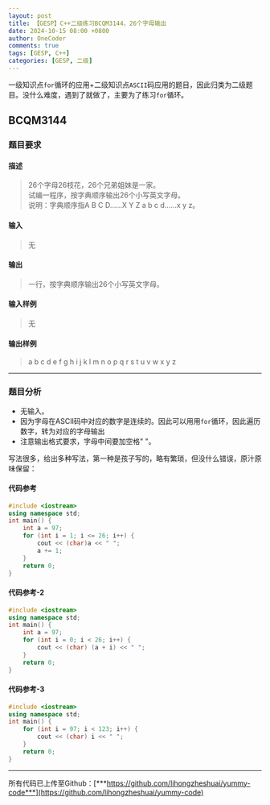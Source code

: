 ```yaml
---
layout: post
title: 【GESP】C++二级练习BCQM3144，26个字母输出
date: 2024-10-15 08:00 +0800
author: OneCoder
comments: true
tags: [GESP, C++]
categories: [GESP, 二级]
---
```

一级知识点`for`循环的应用+二级知识点`ASCII`码应用的题目，因此归类为二级题目。没什么难度，遇到了就做了，主要为了练习`for`循环。

<!--more-->

## BCQM3144

### 题目要求

#### 描述

>26个字母26枝花，26个兄弟姐妹是一家。  
>试编一程序，按字典顺序输出26个小写英文字母。  
>说明：字典顺序指A B C D......X Y Z a b c d......x y z。

#### 输入

>无

#### 输出

>一行，按字典顺序输出26个小写英文字母。

#### 输入样例

>无

#### 输出样例

>a b c d e f g h i j k l m n o p q r s t u v w x y z

---

### 题目分析

- 无输入。
- 因为字母在ASCII码中对应的数字是连续的。因此可以用用`for`循环，因此遍历数字，转为对应的字母输出
- 注意输出格式要求，字母中间要加空格" "。

写法很多，给出多种写法，第一种是孩子写的，略有繁琐，但没什么错误，原汁原味保留：

#### 代码参考

```cpp
#include <iostream>
using namespace std;
int main() {
    int a = 97;
    for (int i = 1; i <= 26; i++) {
        cout << (char)a << " ";
        a += 1;
    }
    return 0;
}
```

#### 代码参考-2

```cpp
#include <iostream>
using namespace std;
int main() {
    int a = 97;
    for (int i = 0; i < 26; i++) {
        cout << (char) (a + i) << " ";
    }
    return 0;
}
```

#### 代码参考-3

```cpp
#include <iostream>
using namespace std;
int main() {
    for (int i = 97; i < 123; i++) {
        cout << (char) i << " ";
    }
    return 0;
}
```

---

所有代码已上传至Github：[***https://github.com/lihongzheshuai/yummy-code***](https://github.com/lihongzheshuai/yummy-code)
